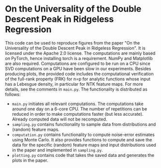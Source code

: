 # On the Universality of the Double Descent Peak in Ridgeless Regression
This code can be used to reproduce figures from the paper "On the Universality of the Double Descent Peak in Ridgeless Regression". It is licensed under the Apache 2.0 license. The computations are mainly based on PyTorch, hence installing torch is a requirement. NumPy and Matplotlib are also required. Computations are configured to be run on a CPU since SVD computations on a GPU have been slow in our experiments.
Besides producing plots, the provided code includes the computational verification of the full-rank property (FRK) for n=p for analytic functions whose input has a Lebesgue density, in particular for NTK feature maps. For more details, see the comments in `main.py`.
The functionality is distributed as follows:
- `main.py` initiates all relevant computations. The computations take around one day on a 6-core CPU. The number of repetitions can be reduced in order to make computations faster (but less accurate). Already computed data will not be recomputed.
- `sampling.py` contains functionality to sample data from distributions and (random) feature maps.
- `computation.py` contains functionality to compute noise-error estimates using Monte Carlo. It also provides functions to compute and save the data for the specific (random) feature maps and input distributions used in the paper and implemented in `sampling.py`.
- `plotting.py` contains code that takes the saved data and generates the plots in the paper.
